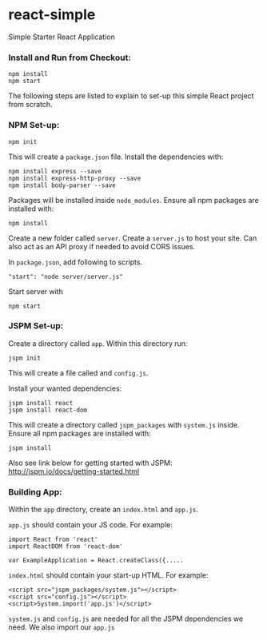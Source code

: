 # react-simple
Simple Starter React Application


### Install and Run from Checkout:

```
npm install
npm start
```

The following steps are listed to explain to set-up this simple React project from scratch.

### NPM Set-up:

```
npm init
```
This will create a ```package.json``` file. Install the dependencies with:

```
npm install express --save
npm install express-http-proxy --save
npm install body-parser --save
```

Packages will be installed inside ```node_modules```. Ensure all npm packages are installed with:

```
npm install
```

Create a new folder called ```server```. Create a ```server.js``` to host your site. Can also act as an API proxy if needed to avoid CORS issues.

In ```package.json```, add following to scripts.
```
"start": "node server/server.js"
```

Start server with
```
npm start
```

### JSPM Set-up:

Create a directory called ```app```. Within this directory run:

```
jspm init
```
This will create a file called and ```config.js```.

Install your wanted dependencies:

```
jspm install react
jspm install react-dom
```

This will create a directory called ```jspm_packages``` with ```system.js``` inside. Ensure all npm packages are installed with:


```
jspm install
```

Also see link below for getting started with JSPM:
http://jspm.io/docs/getting-started.html



### Building App:

Within the ```app``` directory, create an ```index.html``` and ```app.js```.

```app.js``` should contain your JS code. For example:
```
import React from 'react'
import ReactDOM from 'react-dom'

var ExampleApplication = React.createClass({.....
```

```index.html``` should contain your start-up HTML. For example:
```
<script src="jspm_packages/system.js"></script>
<script src="config.js"></script>
<script>System.import('app.js')</script>
```

```system.js``` and ```config.js``` are needed for all the JSPM dependencies we need. We also import our ```app.js```



